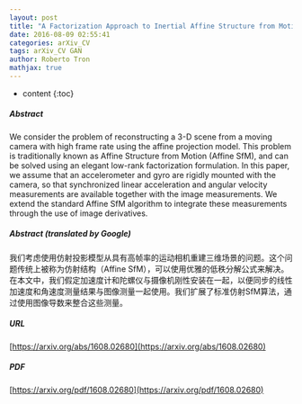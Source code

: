 ```yaml
---
layout: post
title: "A Factorization Approach to Inertial Affine Structure from Motion"
date: 2016-08-09 02:55:41
categories: arXiv_CV
tags: arXiv_CV GAN
author: Roberto Tron
mathjax: true
---
```


* content
{:toc}

##### Abstract
We consider the problem of reconstructing a 3-D scene from a moving camera with high frame rate using the affine projection model. This problem is traditionally known as Affine Structure from Motion (Affine SfM), and can be solved using an elegant low-rank factorization formulation. In this paper, we assume that an accelerometer and gyro are rigidly mounted with the camera, so that synchronized linear acceleration and angular velocity measurements are available together with the image measurements. We extend the standard Affine SfM algorithm to integrate these measurements through the use of image derivatives.

##### Abstract (translated by Google)
我们考虑使用仿射投影模型从具有高帧率的运动相机重建三维场景的问题。这个问题传统上被称为仿射结构（Affine SfM），可以使用优雅的低秩分解公式来解决。在本文中，我们假定加速度计和陀螺仪与摄像机刚性安装在一起，以便同步的线性加速度和角速度测量结果与图像测量一起使用。我们扩展了标准仿射SfM算法，通过使用图像导数来整合这些测量。

##### URL
[https://arxiv.org/abs/1608.02680](https://arxiv.org/abs/1608.02680)

##### PDF
[https://arxiv.org/pdf/1608.02680](https://arxiv.org/pdf/1608.02680)

